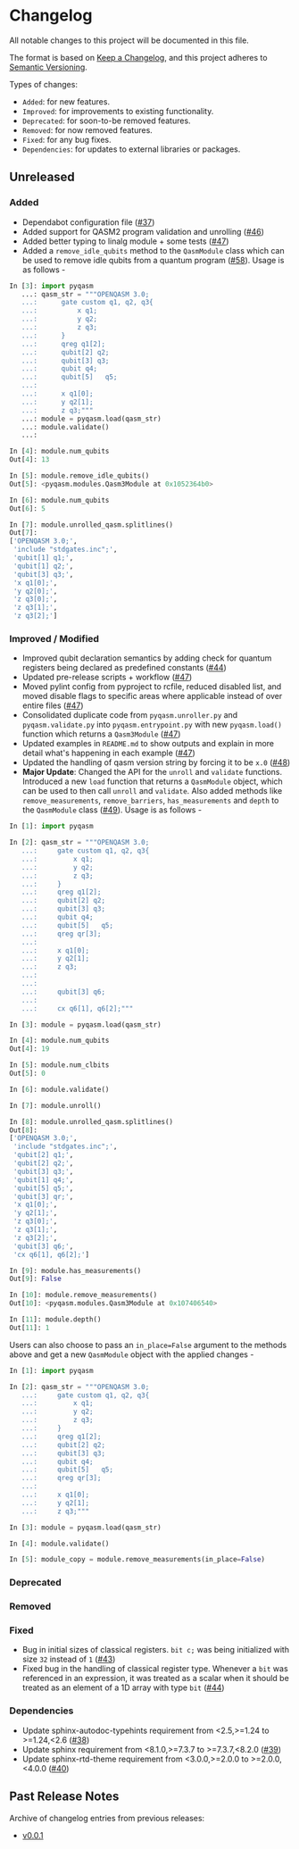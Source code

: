 # Changelog

All notable changes to this project will be documented in this file.

The format is based on [Keep a Changelog](https://keepachangelog.com/en/1.1.0/), and this project adheres to [Semantic Versioning](https://semver.org/spec/v2.0.0.html).

Types of changes:
- `Added`: for new features.
- `Improved`: for improvements to existing functionality.
- `Deprecated`: for soon-to-be removed features.
- `Removed`: for now removed features.
- `Fixed`: for any bug fixes.
- `Dependencies`: for updates to external libraries or packages.

## Unreleased

### Added
- Dependabot configuration file ([#37](https://github.com/qBraid/pyqasm/pull/37))
- Added support for QASM2 program validation and unrolling ([#46](https://github.com/qBraid/pyqasm/pull/46))
- Added better typing to linalg module + some tests ([#47](https://github.com/qBraid/pyqasm/pull/47))
- Added a `remove_idle_qubits` method to the `QasmModule` class which can be used to remove idle qubits from a quantum program ([#58](https://github.com/qBraid/pyqasm/pull/58)). Usage is as follows - 

```python
In [3]: import pyqasm
   ...: qasm_str = """OPENQASM 3.0;
   ...:      gate custom q1, q2, q3{
   ...:          x q1;
   ...:          y q2;
   ...:          z q3;
   ...:      }
   ...:      qreg q1[2];
   ...:      qubit[2] q2;
   ...:      qubit[3] q3;
   ...:      qubit q4;
   ...:      qubit[5]   q5;
   ...:
   ...:      x q1[0];
   ...:      y q2[1];
   ...:      z q3;"""
   ...: module = pyqasm.load(qasm_str)
   ...: module.validate()
   ...:

In [4]: module.num_qubits
Out[4]: 13

In [5]: module.remove_idle_qubits()
Out[5]: <pyqasm.modules.Qasm3Module at 0x1052364b0>

In [6]: module.num_qubits
Out[6]: 5

In [7]: module.unrolled_qasm.splitlines()
Out[7]:
['OPENQASM 3.0;',
 'include "stdgates.inc";',
 'qubit[1] q1;',
 'qubit[1] q2;',
 'qubit[3] q3;',
 'x q1[0];',
 'y q2[0];',
 'z q3[0];',
 'z q3[1];',
 'z q3[2];']
```

### Improved / Modified
- Improved qubit declaration semantics by adding check for quantum registers being declared as predefined constants ([#44](https://github.com/qBraid/pyqasm/pull/44))
- Updated pre-release scripts + workflow ([#47](https://github.com/qBraid/pyqasm/pull/47))
- Moved pylint config from pyproject to rcfile, reduced disabled list, and moved disable flags to specific areas where applicable instead of over entire files ([#47](https://github.com/qBraid/pyqasm/pull/47))
- Consolidated duplicate code from `pyqasm.unroller.py` and `pyqasm.validate.py` into `pyqasm.entrypoint.py` with new `pyqasm.load()` function which returns a `Qasm3Module` ([#47](https://github.com/qBraid/pyqasm/pull/47))
- Updated examples in `README.md` to show outputs and explain in more detail what's happening in each example ([#47](https://github.com/qBraid/pyqasm/pull/47))
- Updated the handling of qasm version string by forcing it to be `x.0` ([#48](https://github.com/qBraid/pyqasm/pull/48))
- **Major Update**: Changed the API for the `unroll` and `validate` functions. Introduced a new `load` function that returns a `QasmModule` object, which can be used to then call `unroll` and `validate`. Also added methods like `remove_measurements`, `remove_barriers`, `has_measurements` and `depth` to the `QasmModule` class ([#49](https://github.com/qBraid/pyqasm/pull/49)). Usage is as follows - 

```python
In [1]: import pyqasm

In [2]: qasm_str = """OPENQASM 3.0;
   ...:     gate custom q1, q2, q3{
   ...:         x q1;
   ...:         y q2;
   ...:         z q3;
   ...:     }
   ...:     qreg q1[2];
   ...:     qubit[2] q2;
   ...:     qubit[3] q3;
   ...:     qubit q4;
   ...:     qubit[5]   q5;
   ...:     qreg qr[3];
   ...:
   ...:     x q1[0];
   ...:     y q2[1];
   ...:     z q3;
   ...:
   ...:
   ...:     qubit[3] q6;
   ...:
   ...:     cx q6[1], q6[2];"""

In [3]: module = pyqasm.load(qasm_str)

In [4]: module.num_qubits
Out[4]: 19

In [5]: module.num_clbits
Out[5]: 0

In [6]: module.validate()

In [7]: module.unroll()

In [8]: module.unrolled_qasm.splitlines()
Out[8]:
['OPENQASM 3.0;',
 'include "stdgates.inc";',
 'qubit[2] q1;',
 'qubit[2] q2;',
 'qubit[3] q3;',
 'qubit[1] q4;',
 'qubit[5] q5;',
 'qubit[3] qr;',
 'x q1[0];',
 'y q2[1];',
 'z q3[0];',
 'z q3[1];',
 'z q3[2];',
 'qubit[3] q6;',
 'cx q6[1], q6[2];']

In [9]: module.has_measurements()
Out[9]: False

In [10]: module.remove_measurements()
Out[10]: <pyqasm.modules.Qasm3Module at 0x107406540>

In [11]: module.depth()
Out[11]: 1

```

Users can also choose to pass an `in_place=False` argument to the methods above and get a new `QasmModule` object with the applied changes - 

```python
In [1]: import pyqasm

In [2]: qasm_str = """OPENQASM 3.0;
   ...:     gate custom q1, q2, q3{
   ...:         x q1;
   ...:         y q2;
   ...:         z q3;
   ...:     }
   ...:     qreg q1[2];
   ...:     qubit[2] q2;
   ...:     qubit[3] q3;
   ...:     qubit q4;
   ...:     qubit[5]   q5;
   ...:     qreg qr[3];
   ...:
   ...:     x q1[0];
   ...:     y q2[1];
   ...:     z q3;"""

In [3]: module = pyqasm.load(qasm_str)

In [4]: module.validate()

In [5]: module_copy = module.remove_measurements(in_place=False)
```

### Deprecated

### Removed

### Fixed
- Bug in initial sizes of classical registers. `bit c;` was being initialized with size `32` instead of `1` ([#43](https://github.com/qBraid/pyqasm/pull/43))
- Fixed bug in the handling of classical register type. Whenever a `bit` was referenced in an expression, it was treated as a scalar when it should be treated as an element of a 1D array with type `bit` ([#44](https://github.com/qBraid/pyqasm/pull/44))

### Dependencies
- Update sphinx-autodoc-typehints requirement from <2.5,>=1.24 to >=1.24,<2.6 ([#38](https://github.com/qBraid/pyqasm/pull/38))
- Update sphinx requirement from <8.1.0,>=7.3.7 to >=7.3.7,<8.2.0 ([#39](https://github.com/qBraid/pyqasm/pull/39))
- Update sphinx-rtd-theme requirement from <3.0.0,>=2.0.0 to >=2.0.0,<4.0.0 ([#40](https://github.com/qBraid/pyqasm/pull/40))

## Past Release Notes

Archive of changelog entries from previous releases:

- [v0.0.1](https://github.com/qBraid/pyqasm/releases/tag/v0.0.1)
